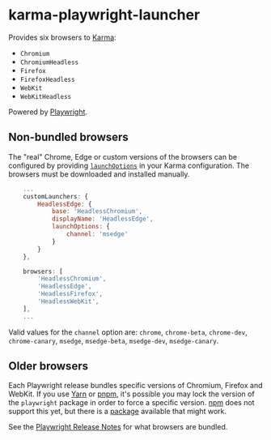 # karma-playwright-launcher

Provides six browsers to [Karma](https://karma-runner.github.io/):

* `Chromium`
* `ChromiumHeadless`
* `Firefox`
* `FirefoxHeadless`
* `WebKit`
* `WebKitHeadless`

Powered by [Playwright](https://github.com/microsoft/playwright).

## Non-bundled browsers

The "real" Chrome, Edge or custom versions of the browsers can be configured by providing
[`launchOptions`](https://playwright.dev/docs/api/class-browsertype#browsertypelaunchoptions) in your Karma
configuration. The browsers must be downloaded and installed manually.

```js
    ...
    customLaunchers: {
        HeadlessEdge: {
            base: 'HeadlessChromium',
            displayName: 'HeadlessEdge',
            launchOptions: {
                channel: 'msedge'
            }
        }
    },

    browsers: [
        'HeadlessChromium',
        'HeadlessEdge',
        'HeadlessFirefox',
        'HeadlessWebKit',
    ],
    ...
```

Valid values for the `channel` option are: `chrome`, `chrome-beta`, `chrome-dev`, `chrome-canary`, `msedge`,
`msedge-beta`, `msedge-dev`, `msedge-canary`.

## Older browsers

Each Playwright release bundles specific versions of Chromium, Firefox and WebKit. If you use
[Yarn](https://classic.yarnpkg.com/en/docs/selective-version-resolutions/) or
[pnpm](https://pnpm.io/package_json#pnpmoverrides), it's possible you may lock the version of the `playwright` package
in order to force a specific version. [npm](https://github.com/npm/rfcs/blob/latest/accepted/0036-overrides.md) does not
support this yet, but there is a [package](https://www.npmjs.com/package/npm-force-resolutions) available that might work.

See the [Playwright Release Notes](https://playwright.dev/versions/) for what browsers are bundled.
